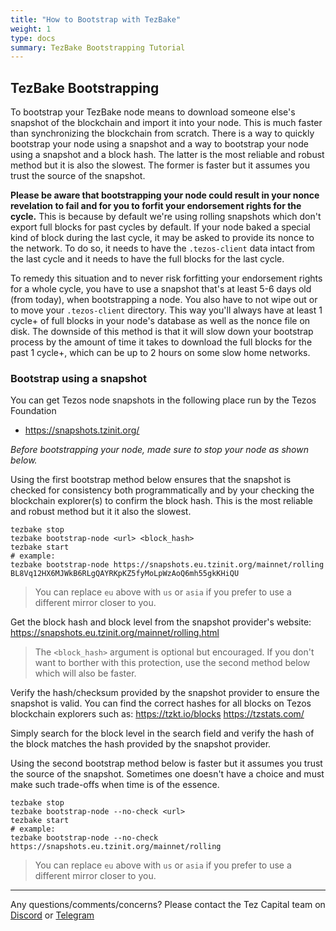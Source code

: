 ```yaml
---
title: "How to Bootstrap with TezBake"
weight: 1
type: docs
summary: TezBake Bootstrapping Tutorial
---
```


## TezBake Bootstrapping
To bootstrap your TezBake node means to download someone else's snapshot of the blockchain and import it into your node. This is much faster than synchronizing the blockchain from scratch. There is a way to quickly bootstrap your node using a snapshot and a way to bootstrap your node using a snapshot and a block hash. The latter is the most reliable and robust method but it is also the slowest. The former is faster but it assumes you trust the source of the snapshot.

**Please be aware that bootstrapping your node could result in your nonce revelation to fail and for you to forfit your endorsement rights for the cycle.** This is because by default we're using rolling snapshots which don't export full blocks for past cycles by default. If your node baked a special kind of block during the last cycle, it may be asked to provide its nonce to the network. To do so, it needs to have the `.tezos-client` data intact from the last cycle and it needs to have the full blocks for the last cycle.

To remedy this situation and to never risk forfitting your endorsement rights for a whole cycle, you have to use a snapshot that's at least 5-6 days old (from today), when bootstrapping a node. You also have to not wipe out or to move your `.tezos-client` directory. This way you'll always have at least 1 cycle+ of full blocks in your node's database as well as the nonce file on disk. The downside of this method is that it will slow down your bootstrap process by the amount of time it takes to download the full blocks for the past 1 cycle+, which can be up to 2 hours on some slow home networks.

### Bootstrap using a snapshot
You can get Tezos node snapshots in the following place run by the Tezos Foundation 
* https://snapshots.tzinit.org/

*Before bootstrapping your node, made sure to stop your node as shown below.*

Using the first bootstrap method below ensures that the snapshot is checked for consistency both programmatically and by your checking the blockchain explorer(s) to confirm the block hash. This is the most reliable and robust method but it it also the slowest.

   ```
   tezbake stop
   tezbake bootstrap-node <url> <block_hash>
   tezbake start
   # example:
   tezbake bootstrap-node https://snapshots.eu.tzinit.org/mainnet/rolling BL8Vq12HX6MJWkB6RLgQAYRKpKZ5fyMoLpWzAoQ6mh55gkKHiQU
   ```

> You can replace `eu` above with `us` or `asia` if you prefer to use a different mirror closer to you.

Get the block hash and block level from the snapshot provider's website:
https://snapshots.eu.tzinit.org/mainnet/rolling.html

> The `<block_hash>` argument is optional but encouraged. If you don't want to borther with this protection, use the second method below which will also be faster.

Verify the hash/checksum provided by the snapshot provider to ensure the snapshot is valid. You can find the correct hashes for all blocks on Tezos blockchain explorers such as:
https://tzkt.io/blocks
https://tzstats.com/

Simply search for the block level in the search field and verify the hash of the block matches the hash provided by the snapshot provider.

Using the second bootstrap method below is faster but it assumes you trust the source of the snapshot. Sometimes one doesn't have a choice and must make such trade-offs when time is of the essence.

   ```
   tezbake stop
   tezbake bootstrap-node --no-check <url>
   tezbake start
   # example:
   tezbake bootstrap-node --no-check https://snapshots.eu.tzinit.org/mainnet/rolling
   ```
> You can replace `eu` above with `us` or `asia` if you prefer to use a different mirror closer to you.

---

Any questions/comments/concerns? Please contact the Tez Capital team on
[Discord](https://discord.gg/cVGMA4MaNM) or [Telegram](https://t.me/tezcapital) 